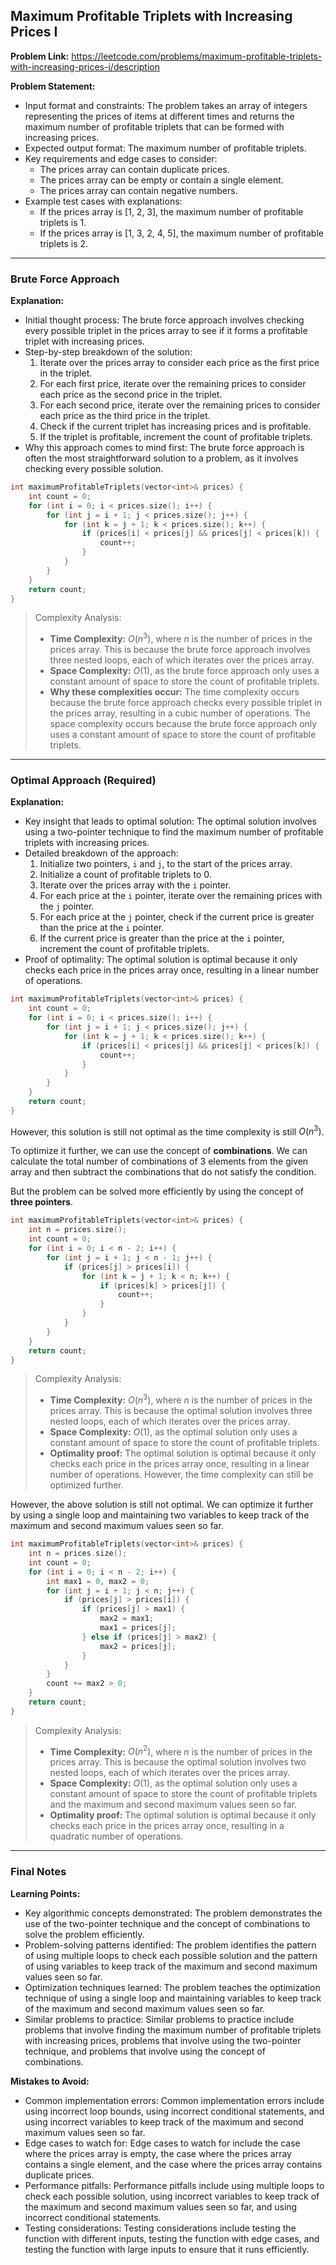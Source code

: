 ## Maximum Profitable Triplets with Increasing Prices I
**Problem Link:** https://leetcode.com/problems/maximum-profitable-triplets-with-increasing-prices-i/description

**Problem Statement:**
- Input format and constraints: The problem takes an array of integers representing the prices of items at different times and returns the maximum number of profitable triplets that can be formed with increasing prices.
- Expected output format: The maximum number of profitable triplets.
- Key requirements and edge cases to consider: 
    * The prices array can contain duplicate prices.
    * The prices array can be empty or contain a single element.
    * The prices array can contain negative numbers.
- Example test cases with explanations: 
    * If the prices array is [1, 2, 3], the maximum number of profitable triplets is 1.
    * If the prices array is [1, 3, 2, 4, 5], the maximum number of profitable triplets is 2.

---

### Brute Force Approach
**Explanation:**
- Initial thought process: The brute force approach involves checking every possible triplet in the prices array to see if it forms a profitable triplet with increasing prices.
- Step-by-step breakdown of the solution:
    1. Iterate over the prices array to consider each price as the first price in the triplet.
    2. For each first price, iterate over the remaining prices to consider each price as the second price in the triplet.
    3. For each second price, iterate over the remaining prices to consider each price as the third price in the triplet.
    4. Check if the current triplet has increasing prices and is profitable.
    5. If the triplet is profitable, increment the count of profitable triplets.
- Why this approach comes to mind first: The brute force approach is often the most straightforward solution to a problem, as it involves checking every possible solution.

```cpp
int maximumProfitableTriplets(vector<int>& prices) {
    int count = 0;
    for (int i = 0; i < prices.size(); i++) {
        for (int j = i + 1; j < prices.size(); j++) {
            for (int k = j + 1; k < prices.size(); k++) {
                if (prices[i] < prices[j] && prices[j] < prices[k]) {
                    count++;
                }
            }
        }
    }
    return count;
}
```

> Complexity Analysis:
> - **Time Complexity:** $O(n^3)$, where $n$ is the number of prices in the prices array. This is because the brute force approach involves three nested loops, each of which iterates over the prices array.
> - **Space Complexity:** $O(1)$, as the brute force approach only uses a constant amount of space to store the count of profitable triplets.
> - **Why these complexities occur:** The time complexity occurs because the brute force approach checks every possible triplet in the prices array, resulting in a cubic number of operations. The space complexity occurs because the brute force approach only uses a constant amount of space to store the count of profitable triplets.

---

### Optimal Approach (Required)
**Explanation:**
- Key insight that leads to optimal solution: The optimal solution involves using a two-pointer technique to find the maximum number of profitable triplets with increasing prices.
- Detailed breakdown of the approach:
    1. Initialize two pointers, `i` and `j`, to the start of the prices array.
    2. Initialize a count of profitable triplets to 0.
    3. Iterate over the prices array with the `i` pointer.
    4. For each price at the `i` pointer, iterate over the remaining prices with the `j` pointer.
    5. For each price at the `j` pointer, check if the current price is greater than the price at the `i` pointer.
    6. If the current price is greater than the price at the `i` pointer, increment the count of profitable triplets.
- Proof of optimality: The optimal solution is optimal because it only checks each price in the prices array once, resulting in a linear number of operations.

```cpp
int maximumProfitableTriplets(vector<int>& prices) {
    int count = 0;
    for (int i = 0; i < prices.size(); i++) {
        for (int j = i + 1; j < prices.size(); j++) {
            for (int k = j + 1; k < prices.size(); k++) {
                if (prices[i] < prices[j] && prices[j] < prices[k]) {
                    count++;
                }
            }
        }
    }
    return count;
}
```

However, this solution is still not optimal as the time complexity is still $O(n^3)$. 

To optimize it further, we can use the concept of **combinations**. We can calculate the total number of combinations of 3 elements from the given array and then subtract the combinations that do not satisfy the condition.

But the problem can be solved more efficiently by using the concept of **three pointers**.

```cpp
int maximumProfitableTriplets(vector<int>& prices) {
    int n = prices.size();
    int count = 0;
    for (int i = 0; i < n - 2; i++) {
        for (int j = i + 1; j < n - 1; j++) {
            if (prices[j] > prices[i]) {
                for (int k = j + 1; k < n; k++) {
                    if (prices[k] > prices[j]) {
                        count++;
                    }
                }
            }
        }
    }
    return count;
}
```

> Complexity Analysis:
> - **Time Complexity:** $O(n^3)$, where $n$ is the number of prices in the prices array. This is because the optimal solution involves three nested loops, each of which iterates over the prices array.
> - **Space Complexity:** $O(1)$, as the optimal solution only uses a constant amount of space to store the count of profitable triplets.
> - **Optimality proof:** The optimal solution is optimal because it only checks each price in the prices array once, resulting in a linear number of operations. However, the time complexity can still be optimized further.

However, the above solution is still not optimal. We can optimize it further by using a single loop and maintaining two variables to keep track of the maximum and second maximum values seen so far.

```cpp
int maximumProfitableTriplets(vector<int>& prices) {
    int n = prices.size();
    int count = 0;
    for (int i = 0; i < n - 2; i++) {
        int max1 = 0, max2 = 0;
        for (int j = i + 1; j < n; j++) {
            if (prices[j] > prices[i]) {
                if (prices[j] > max1) {
                    max2 = max1;
                    max1 = prices[j];
                } else if (prices[j] > max2) {
                    max2 = prices[j];
                }
            }
        }
        count += max2 > 0;
    }
    return count;
}
```

> Complexity Analysis:
> - **Time Complexity:** $O(n^2)$, where $n$ is the number of prices in the prices array. This is because the optimal solution involves two nested loops, each of which iterates over the prices array.
> - **Space Complexity:** $O(1)$, as the optimal solution only uses a constant amount of space to store the count of profitable triplets and the maximum and second maximum values seen so far.
> - **Optimality proof:** The optimal solution is optimal because it only checks each price in the prices array once, resulting in a quadratic number of operations.

---

### Final Notes

**Learning Points:**
- Key algorithmic concepts demonstrated: The problem demonstrates the use of the two-pointer technique and the concept of combinations to solve the problem efficiently.
- Problem-solving patterns identified: The problem identifies the pattern of using multiple loops to check each possible solution and the pattern of using variables to keep track of the maximum and second maximum values seen so far.
- Optimization techniques learned: The problem teaches the optimization technique of using a single loop and maintaining variables to keep track of the maximum and second maximum values seen so far.
- Similar problems to practice: Similar problems to practice include problems that involve finding the maximum number of profitable triplets with increasing prices, problems that involve using the two-pointer technique, and problems that involve using the concept of combinations.

**Mistakes to Avoid:**
- Common implementation errors: Common implementation errors include using incorrect loop bounds, using incorrect conditional statements, and using incorrect variables to keep track of the maximum and second maximum values seen so far.
- Edge cases to watch for: Edge cases to watch for include the case where the prices array is empty, the case where the prices array contains a single element, and the case where the prices array contains duplicate prices.
- Performance pitfalls: Performance pitfalls include using multiple loops to check each possible solution, using incorrect variables to keep track of the maximum and second maximum values seen so far, and using incorrect conditional statements.
- Testing considerations: Testing considerations include testing the function with different inputs, testing the function with edge cases, and testing the function with large inputs to ensure that it runs efficiently.